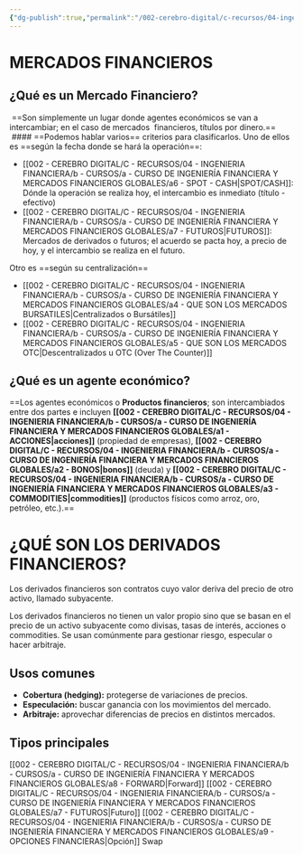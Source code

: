 ```yaml
---
{"dg-publish":true,"permalink":"/002-cerebro-digital/c-recursos/04-ingenieria-financiera/b-cursos/a-curso-de-ingenieria-financiera-y-mercados-financieros-globales/a-mercados-financieros/"}
---
```


# MERCADOS FINANCIEROS

## ¿Qué es un Mercado Financiero?

 ==Son simplemente un lugar donde agentes económicos se van a intercambiar; en el caso de mercados  financieros, títulos por dinero.==
 
 #### ==Podemos hablar varios== criterios para clasificarlos. Uno de ellos es ==según la fecha donde se hará la operación==:
+ [[002 - CEREBRO DIGITAL/C - RECURSOS/04 - INGENIERIA FINANCIERA/b - CURSOS/a -  CURSO DE INGENIERÍA FINANCIERA Y MERCADOS FINANCIEROS GLOBALES/a6 - SPOT - CASH\|SPOT/CASH]]: Dónde la operación se realiza hoy, el intercambio es inmediato (título - efectivo)
+ [[002 - CEREBRO DIGITAL/C - RECURSOS/04 - INGENIERIA FINANCIERA/b - CURSOS/a -  CURSO DE INGENIERÍA FINANCIERA Y MERCADOS FINANCIEROS GLOBALES/a7 - FUTUROS\|FUTUROS]]: Mercados de derivados o futuros; el acuerdo se pacta hoy, a precio de hoy, y el intercambio se realiza en el futuro.

Otro es ==según su centralización==
+ [[002 - CEREBRO DIGITAL/C - RECURSOS/04 - INGENIERIA FINANCIERA/b - CURSOS/a -  CURSO DE INGENIERÍA FINANCIERA Y MERCADOS FINANCIEROS GLOBALES/a4 - QUE SON LOS MERCADOS BURSATILES\|Centralizados o Bursátiles]]
+ [[002 - CEREBRO DIGITAL/C - RECURSOS/04 - INGENIERIA FINANCIERA/b - CURSOS/a -  CURSO DE INGENIERÍA FINANCIERA Y MERCADOS FINANCIEROS GLOBALES/a5 - QUE SON LOS MERCADOS OTC\|Descentralizados u OTC (Over The Counter)]]

## ¿Qué es un agente económico?
==Los agentes económicos o **Productos financieros**; son intercambiados entre dos partes e incluyen **[[002 - CEREBRO DIGITAL/C - RECURSOS/04 - INGENIERIA FINANCIERA/b - CURSOS/a -  CURSO DE INGENIERÍA FINANCIERA Y MERCADOS FINANCIEROS GLOBALES/a1 - ACCIONES\|acciones]]** (propiedad de empresas), **[[002 - CEREBRO DIGITAL/C - RECURSOS/04 - INGENIERIA FINANCIERA/b - CURSOS/a -  CURSO DE INGENIERÍA FINANCIERA Y MERCADOS FINANCIEROS GLOBALES/a2 - BONOS\|bonos]]** (deuda) y **[[002 - CEREBRO DIGITAL/C - RECURSOS/04 - INGENIERIA FINANCIERA/b - CURSOS/a -  CURSO DE INGENIERÍA FINANCIERA Y MERCADOS FINANCIEROS GLOBALES/a3 - COMMODITIES\|commodities]]** (productos físicos como arroz, oro, petróleo, etc.).==

# ¿QUÉ SON LOS DERIVADOS FINANCIEROS?

Los derivados financieros son contratos cuyo valor deriva del precio de otro activo, llamado subyacente.

Los derivados financieros no tienen un valor propio sino que se basan en el precio de un activo subyacente como divisas, tasas de interés, acciones o commodities. Se usan comúnmente para gestionar riesgo, especular o hacer arbitraje.
## Usos comunes
- **Cobertura (hedging):** protegerse de variaciones de precios.
- **Especulación:** buscar ganancia con los movimientos del mercado.
- **Arbitraje:** aprovechar diferencias de precios en distintos mercados.

## Tipos principales
[[002 - CEREBRO DIGITAL/C - RECURSOS/04 - INGENIERIA FINANCIERA/b - CURSOS/a -  CURSO DE INGENIERÍA FINANCIERA Y MERCADOS FINANCIEROS GLOBALES/a8 - FORWARD\|Forward]]
[[002 - CEREBRO DIGITAL/C - RECURSOS/04 - INGENIERIA FINANCIERA/b - CURSOS/a -  CURSO DE INGENIERÍA FINANCIERA Y MERCADOS FINANCIEROS GLOBALES/a7 - FUTUROS\|Futuro]]
[[002 - CEREBRO DIGITAL/C - RECURSOS/04 - INGENIERIA FINANCIERA/b - CURSOS/a -  CURSO DE INGENIERÍA FINANCIERA Y MERCADOS FINANCIEROS GLOBALES/a9 - OPCIONES FINANCIERAS\|Opción]]
Swap

